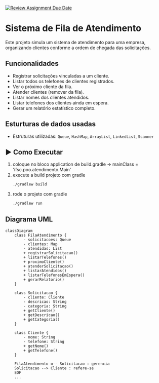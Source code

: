 [![Review Assignment Due Date](https://classroom.github.com/assets/deadline-readme-button-22041afd0340ce965d47ae6ef1cefeee28c7c493a6346c4f15d667ab976d596c.svg)](https://classroom.github.com/a/DaO0-MBc)

# Sistema de Fila de Atendimento

Este projeto simula um sistema de atendimento para uma empresa, organizando clientes conforme a ordem de chegada das solicitações.

## Funcionalidades

- Registrar solicitações vinculadas a um cliente.
- Listar todos os telefones de clientes registrados.
- Ver o próximo cliente da fila.
- Atender clientes (remover da fila).
- Listar nomes dos clientes atendidos.
- Listar telefones dos clientes ainda em espera.
- Gerar um relatório estatístico completo.

## Esturturas de dados usadas

- Estruturas utilizadas: `Queue`, `HashMap`, `ArrayList`, `LinkedList`, `Scanner`

## ▶️ Como Executar

1. coloque no bloco application de build.gradle -> mainClass = 'ifsc.poo.atendimento.Main'
2. execute a build projeto com gradle
   ```bash
   ./gradlew build
3. rode o projeto com gradle
   ```bash
   ./gradlew run

## Diagrama UML

```mermaid
classDiagram
    class FilaAtendimento {
        - solicitacoes: Queue
        - clientes: Map
        - atendidas: List
        + registrarSolicitacao()
        + listarTelefones()
        + proximoCliente()
        + atenderSolicitacao()
        + listarAtendidos()
        + listarTelefonesEmEspera()
        + gerarRelatorio()
    }

    class Solicitacao {
        - cliente: Cliente
        - descricao: String
        - categoria: String
        + getCliente()
        + getDescricao()
        + getCategoria()
    }

    class Cliente {
        - nome: String
        - telefone: String
        + getNome()
        + getTelefone()
    }

    FilaAtendimento o-- Solicitacao : gerencia
    Solicitacao --> Cliente : refere-se
    EOF
    ...

